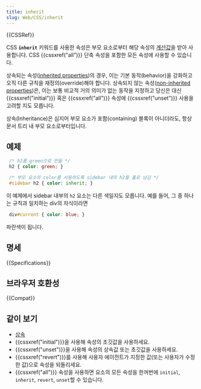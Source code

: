 ```yaml
---
title: inherit
slug: Web/CSS/inherit
---
```

{{CSSRef}}

CSS **`inherit`** 키워드를 사용한 속성은 부모 요소로부터 해당 속성의 [계산값](/ko/docs/Web/CSS/computed_value)을 받아 사용합니다. CSS {{cssxref("all")}} 단축 속성을 포함한 모든 속성에 사용할 수 있습니다.

상속되는 속성([inherited properties](/en/CSS/inheritance))의 경우, 이는 기본 동작(behavior)을 강화하고 오직 다른 규칙을 재정의(override)해야 합니다. 상속되지 않는 속성([non-inherited properties](/en/CSS/inheritance))은, 이는 보통 비교적 거의 의미가 없는 동작을 지정하고 당신은 대신 {{cssxref("initial")}} 혹은 {{cssxref("all")}} 속성에 {{cssxref("unset")}} 사용을 고려할 지도 모릅니다.

상속(Inheritance)은 심지어 부모 요소가 포함(containing) 블록이 아니더라도, 항상 문서 트리 내 부모 요소로부터입니다.

## 예제

```css
 /* h2를 green으로 만듦 */
 h2 { color: green; }

 /* 부모 요소의 color를 사용하도록 sidebar 내의 h2를 홀로 남김 */
 #sidebar h2 { color: inherit; }
```

이 예제에서 sidebar 내부의 `h2` 요소는 다른 색일지도 모릅니다. 예를 들어, 그 중 하나는 규칙과 일치하는 div의 자식이라면

```css
 div#current { color: blue; }
```

파란색이 됩니다.

## 명세

{{Specifications}}

## 브라우저 호환성

{{Compat}}

## 같이 보기

- [상속](/ko/docs/Web/CSS/inheritance)
- {{cssxref("initial")}}을 사용해 속성의 초깃값을 사용하세요.
- {{cssxref("unset")}}을 사용해 속성의 상속값 또는 초깃값을 사용하세요.
- {{cssxref("revert")}}를 사용해 사용자 에이전트가 지정한 값(또는 사용자가 수정한 값)으로 속성을 되돌리세요.
- {{cssxref("all")}} 속성을 사용하면 요소의 모든 속성을 한꺼번에 `initial`, `inherit`, `revert`, `unset`할 수 있습니다.

